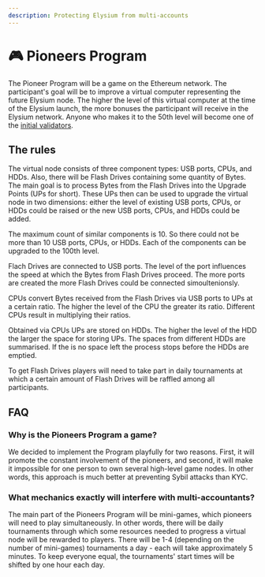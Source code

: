```yaml
---
description: Protecting Elysium from multi-accounts
---
```


# 🎮 Pioneers Program

The Pioneer Program will be a game on the Ethereum network. The participant's goal will be to improve a virtual computer representing the future Elysium node. The higher the level of this virtual computer at the time of the Elysium launch, the more bonuses the participant will receive in the Elysium network. Anyone who makes it to the 50th level will become one of the [initial validators](early-validators.md).

## The rules

The virtual node consists of three component types: USB ports, CPUs, and HDDs. Also, there will be Flash Drives containing some quantity of Bytes. The main goal is to process Bytes from the Flash Drives into the Upgrade Points (UPs for short). These UPs then can be used to upgrade the virtual node in two dimensions: either the level of existing USB ports, CPUs, or HDDs could be raised or the new USB ports, CPUs, and HDDs could be added.&#x20;

The maximum count of similar components is 10. So there could not be more than 10 USB ports, CPUs, or HDDs. Each of the components can be upgraded to the 100th level.

Flach Drives are connected to USB ports. The level of the port influences the speed at which the Bytes from Flash Drives proceed. The more ports are created the more Flash Drives could be connected simoultenionsly.

CPUs convert Bytes received from the Flash Drives via USB ports to UPs at a certain ratio. The higher the level of the CPU the greater its ratio. Different CPUs result in multiplying their ratios.

Obtained via CPUs UPs are stored on HDDs. The higher the level of the HDD the larger the space for storing UPs. The spaces from different HDDs are summarised. If the is no space left the process stops before the HDDs are emptied.

To get Flash Drives players will need to take part in daily tournaments at which a certain amount of Flash Drives will be raffled among all participants.&#x20;

## FAQ

### Why is the Pioneers Program a game?

We decided to implement the Program playfully for two reasons. First, it will promote the constant involvement of the pioneers, and second, it will make it impossible for one person to own several high-level game nodes. In other words, this approach is much better at preventing Sybil attacks than KYC.

### What mechanics exactly will interfere with multi-accountants?

The main part of the Pioneers Program will be mini-games, which pioneers will need to play simultaneously. In other words, there will be daily tournaments through which some resources needed to progress a virtual node will be rewarded to players. There will be 1-4 (depending on the number of mini-games) tournaments a day - each will take approximately 5 minutes. To keep everyone equal, the tournaments' start times will be shifted by one hour each day.

